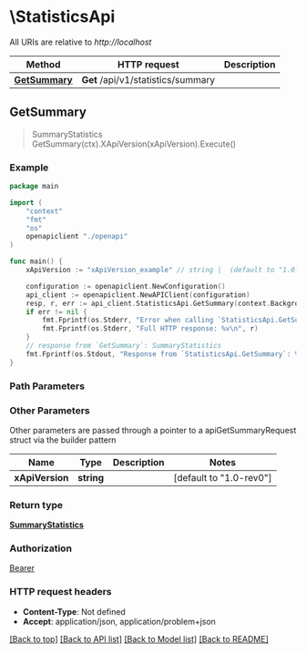 # \StatisticsApi

All URIs are relative to *http://localhost*

Method | HTTP request | Description
------------- | ------------- | -------------
[**GetSummary**](StatisticsApi.md#GetSummary) | **Get** /api/v1/statistics/summary | 



## GetSummary

> SummaryStatistics GetSummary(ctx).XApiVersion(xApiVersion).Execute()



### Example

```go
package main

import (
    "context"
    "fmt"
    "os"
    openapiclient "./openapi"
)

func main() {
    xApiVersion := "xApiVersion_example" // string |  (default to "1.0-rev0")

    configuration := openapiclient.NewConfiguration()
    api_client := openapiclient.NewAPIClient(configuration)
    resp, r, err := api_client.StatisticsApi.GetSummary(context.Background()).XApiVersion(xApiVersion).Execute()
    if err != nil {
        fmt.Fprintf(os.Stderr, "Error when calling `StatisticsApi.GetSummary``: %v\n", err)
        fmt.Fprintf(os.Stderr, "Full HTTP response: %v\n", r)
    }
    // response from `GetSummary`: SummaryStatistics
    fmt.Fprintf(os.Stdout, "Response from `StatisticsApi.GetSummary`: %v\n", resp)
}
```

### Path Parameters



### Other Parameters

Other parameters are passed through a pointer to a apiGetSummaryRequest struct via the builder pattern


Name | Type | Description  | Notes
------------- | ------------- | ------------- | -------------
 **xApiVersion** | **string** |  | [default to &quot;1.0-rev0&quot;]

### Return type

[**SummaryStatistics**](SummaryStatistics.md)

### Authorization

[Bearer](../README.md#Bearer)

### HTTP request headers

- **Content-Type**: Not defined
- **Accept**: application/json, application/problem+json

[[Back to top]](#) [[Back to API list]](../README.md#documentation-for-api-endpoints)
[[Back to Model list]](../README.md#documentation-for-models)
[[Back to README]](../README.md)

